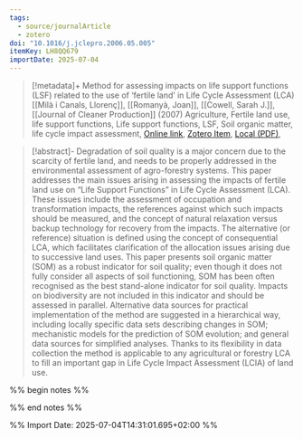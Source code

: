 ```yaml
---
tags:
  - source/journalArticle
  - zotero
doi: "10.1016/j.jclepro.2006.05.005"
itemKey: LH8QQ679
importDate: 2025-07-04
---
```

>[!metadata]+
> Method for assessing impacts on life support functions (LSF) related to the use of ‘fertile land’ in Life Cycle Assessment (LCA)
> [[Milà i Canals, Llorenç]], [[Romanyà, Joan]], [[Cowell, Sarah J.]], 
> [[Journal of Cleaner Production]] (2007)
> Agriculture, Fertile land use, life support functions, Life support functions, LSF, Soil organic matter, life cycle impact assessment, 
> [Online link](https://www.sciencedirect.com/science/article/pii/S0959652606001600), [Zotero Item](zotero://select/library/items/LH8QQ679), [Local (PDF)](file://C:/Users/aburg/Documents/references/zotero/storage/TLSX78MB/MilaICanals2007_Methodassessinga.pdf), 

>[!abstract]-
>Degradation of soil quality is a major concern due to the scarcity of fertile land, and needs to be properly addressed in the environmental assessment of agro-forestry systems. This paper addresses the main issues arising in assessing the impacts of fertile land use on “Life Support Functions” in Life Cycle Assessment (LCA). These issues include the assessment of occupation and transformation impacts, the references against which such impacts should be measured, and the concept of natural relaxation versus backup technology for recovery from the impacts. The alternative (or reference) situation is defined using the concept of consequential LCA, which facilitates clarification of the allocation issues arising due to successive land uses. This paper presents soil organic matter (SOM) as a robust indicator for soil quality; even though it does not fully consider all aspects of soil functioning, SOM has been often recognised as the best stand-alone indicator for soil quality. Impacts on biodiversity are not included in this indicator and should be assessed in parallel. Alternative data sources for practical implementation of the method are suggested in a hierarchical way, including locally specific data sets describing changes in SOM; mechanistic models for the prediction of SOM evolution; and general data sources for simplified analyses. Thanks to its flexibility in data collection the method is applicable to any agricultural or forestry LCA to fill an important gap in Life Cycle Impact Assessment (LCIA) of land use.

%% begin notes %%

%% end notes %%

%% Import Date: 2025-07-04T14:31:01.695+02:00 %%
